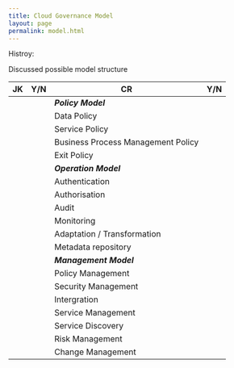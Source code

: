 ```yaml
---
title: Cloud Governance Model
layout: page
permalink: model.html
---
```


Histroy:

Discussed possible model structure 

| JK                        | Y/N | CR                                              | Y/N |
| ---                       | --- | ---                                             | --- |
|                           |     | **_Policy Model_**                              |     |
|                           |     | Data Policy                                     |     |
|                           |     | Service Policy                                  |     |
|                           |     | Business Process Management Policy              |     |
|                           |     | Exit Policy                                     |     |
|                           |     | **_Operation Model_**                           |     |
|                           |     | Authentication                                  |     |
|                           |     | Authorisation                                   |     |
|                           |     | Audit                                           |     |
|                           |     | Monitoring                                      |     |
|                           |     | Adaptation / Transformation                     |     |
|                           |     | Metadata repository                             |     |
|                           |     | **_Management Model_**                          |     |
|                           |     | Policy Management                               |     |
|                           |     | Security Management                             |     |
|                           |     | Intergration                                    |     |
|                           |     | Service Management                              |     |
|                           |     | Service Discovery                               |     |
|                           |     | Risk Management                                 |     |
|                           |     | Change Management                               |     |



